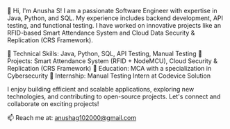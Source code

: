 👋 Hi, I'm Anusha S!
I am a passionate Software Engineer with expertise in Java, Python, and SQL. My experience includes backend development, API testing, and functional testing. I have worked on innovative projects like an RFID-based Smart Attendance System and Cloud Data Security & Replication (CRS Framework).

🔹 Technical Skills: Java, Python, SQL, API Testing, Manual Testing
🔹 Projects: Smart Attendance System (RFID + NodeMCU), Cloud Security & Replication (CRS Framework)
🔹 Education: MCA with a specialization in Cybersecurity
🔹 Internship: Manual Testing Intern at Codevice Solution

I enjoy building efficient and scalable applications, exploring new technologies, and contributing to open-source projects. Let's connect and collaborate on exciting projects!

📫 Reach me at: anushag102000@gmail.com
